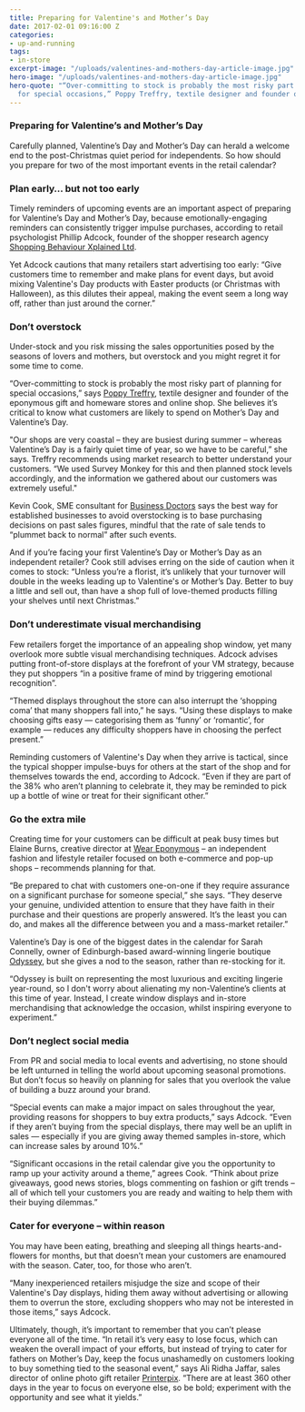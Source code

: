 ```yaml
---
title: Preparing for Valentine's and Mother’s Day
date: 2017-02-01 09:16:00 Z
categories:
- up-and-running
tags:
- in-store
excerpt-image: "/uploads/valentines-and-mothers-day-article-image.jpg"
hero-image: "/uploads/valentines-and-mothers-day-article-image.jpg"
hero-quote: "“Over-committing to stock is probably the most risky part of planning
  for special occasions,” Poppy Treffry, textile designer and founder of Poppy Teffry"
---
```


### Preparing for Valentine’s and Mother’s Day
Carefully planned, Valentine’s Day and Mother’s Day can herald a welcome end to the post-Christmas quiet period for independents. So how should you prepare for two of the most important events in the retail calendar?

### Plan early… but not too early
Timely reminders of upcoming events are an important aspect of preparing for Valentine’s Day and Mother’s Day, because emotionally-engaging reminders can consistently trigger impulse purchases, according to retail psychologist Phillip Adcock, founder of the shopper research agency [Shopping Behaviour Xplained Ltd](http://www.sbxl.com).

Yet Adcock cautions that many retailers start advertising too early: “Give customers time to remember and make plans for event days, but avoid mixing Valentine's Day products with Easter products (or Christmas with Halloween), as this dilutes their appeal, making the event seem a long way off, rather than just around the corner.”

### Don’t overstock 
Under-stock and you risk missing the sales opportunities posed by the seasons of lovers and mothers, but overstock and you might regret it for some time to come.

“Over-committing to stock is probably the most risky part of planning for special occasions,” says [Poppy Treffry](http://www.poppytreffry.co.uk), textile designer and founder of the eponymous gift and homeware stores and online shop. She believes it’s critical to know what customers are likely to spend on Mother’s Day and Valentine’s Day.

"Our shops are very coastal – they are busiest during summer – whereas Valentine’s Day is a fairly quiet time of year, so we have to be careful,” she says. Treffry recommends using market research to better understand your customers. “We used Survey Monkey for this and then planned stock levels accordingly, and the information we gathered about our customers was extremely useful."

Kevin Cook, SME consultant for [Business Doctors](http://www.businessdoctors.co.uk) says the best way for established businesses to avoid overstocking is to base purchasing decisions on past sales figures, mindful that the rate of sale tends to “plummet back to normal” after such events.

And if you’re facing your first Valentine’s Day or Mother’s Day as an independent retailer? Cook still advises erring on the side of caution when it comes to stock: “Unless you’re a florist, it’s unlikely that your turnover will double in the weeks leading up to Valentine's or Mother’s Day. Better to buy a little and sell out, than have a shop full of love-themed products filling your shelves until next Christmas.”

### Don’t underestimate visual merchandising
Few retailers forget the importance of an appealing shop window, yet many overlook more subtle visual merchandising techniques. Adcock advises putting front-of-store displays at the forefront of your VM strategy, because they put shoppers “in a positive frame of mind by triggering emotional recognition”. 

“Themed displays throughout the store can also interrupt the ‘shopping coma’ that many shoppers fall into,” he says. “Using these displays to make choosing gifts easy — categorising them as ‘funny’ or ‘romantic’, for example — reduces any difficulty shoppers have in choosing the perfect present.”

Reminding customers of Valentine's Day when they arrive is tactical, since the typical shopper impulse-buys for others at the start of the shop and for themselves towards the end, according to Adcock. “Even if they are part of the 38% who aren’t planning to celebrate it, they may be reminded to pick up a bottle of wine or treat for their significant other.”

### Go the extra mile
Creating time for your customers can be difficult at peak busy times but Elaine Burns, creative director at [Wear Eponymous](www.weareponymous.com) – an independent fashion and lifestyle retailer focused on both e-commerce and pop-up shops – recommends planning for that.

“Be prepared to chat with customers one-on-one if they require assurance on a significant purchase for someone special,” she says. “They deserve your genuine, undivided attention to ensure that they have faith in their purchase and their questions are properly answered. It’s the least you can do, and makes all the difference between you and a mass-market retailer.”

Valentine’s Day is one of the biggest dates in the calendar for Sarah Connelly, owner of Edinburgh-based award-winning lingerie boutique [Odyssey](http://www.odysseyboutique.co.uk), but she gives a nod to the season, rather than re-stocking for it. 

“Odyssey is built on representing the most luxurious and exciting lingerie year-round, so I don't worry about alienating my non-Valentine’s clients at this time of year. Instead, I create window displays and in-store merchandising that acknowledge the occasion, whilst inspiring everyone to experiment.”

### Don’t neglect social media
From PR and social media to local events and advertising, no stone should be left unturned in telling the world about upcoming seasonal promotions. But don’t focus so heavily on planning for sales that you overlook the value of building a buzz around your brand.

“Special events can make a major impact on sales throughout the year, providing reasons for shoppers to buy extra products,” says Adcock. “Even if they aren’t buying from the special displays, there may well be an uplift in sales — especially if you are giving away themed samples in-store, which can increase sales by around 10%.”

“Significant occasions in the retail calendar give you the opportunity to ramp up your activity around a theme,” agrees Cook. “Think about prize giveaways, good news stories, blogs commenting on fashion or gift trends – all of which tell your customers you are ready and waiting to help them with their buying dilemmas.”

### Cater for everyone – within reason
You may have been eating, breathing and sleeping all things hearts-and-flowers for months, but that doesn’t mean your customers are enamoured with the season. Cater, too, for those who aren’t.

“Many inexperienced retailers misjudge the size and scope of their Valentine's Day displays, hiding them away without advertising or allowing them to overrun the store, excluding shoppers who may not be interested in those items,” says Adcock.

Ultimately, though, it’s important to remember that you can’t please everyone all of the time. “In retail it’s very easy to lose focus, which can weaken the overall impact of your efforts, but instead of trying to cater for fathers on Mother’s Day, keep the focus unashamedly on customers looking to buy something tied to the seasonal event,” says Ali Ridha Jaffar, sales director of online photo gift retailer [Printerpix](printerpix.co.uk). “There are at least 360 other days in the year to focus on everyone else, so be bold; experiment with the opportunity and see what it yields.”
